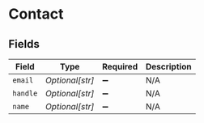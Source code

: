 # Contact


## Fields

| Field              | Type               | Required           | Description        |
| ------------------ | ------------------ | ------------------ | ------------------ |
| `email`            | *Optional[str]*    | :heavy_minus_sign: | N/A                |
| `handle`           | *Optional[str]*    | :heavy_minus_sign: | N/A                |
| `name`             | *Optional[str]*    | :heavy_minus_sign: | N/A                |